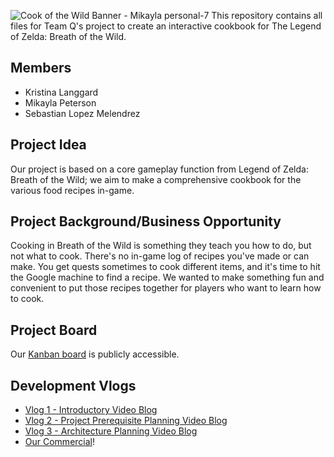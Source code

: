 ![Cook of the Wild Banner - Mikayla personal-7](https://user-images.githubusercontent.com/98986881/204731807-38bb4c45-f639-4064-b38a-5026cd2d72c0.png)
This repository contains all files for Team Q's project to create an interactive cookbook for The Legend of Zelda: Breath of the Wild.

## Members
* Kristina Langgard
* Mikayla Peterson
* Sebastian Lopez Melendrez

## Project Idea
Our project is based on a core gameplay function from Legend of Zelda: Breath of the Wild; we aim to make a comprehensive cookbook for the various food recipes in-game.

## Project Background/Business Opportunity
Cooking in Breath of the Wild is something they teach you how to do, but not what to cook. There's no in-game log of recipes you've made or can make. You get quests sometimes to cook different items, and it's time to hit the Google machine to find a recipe. We wanted to make something fun and convenient to put those recipes together for players who want to learn how to cook.

## Project Board
Our [Kanban board](https://github.com/users/mikaylapeterson/projects/1/views/2) is publicly accessible.

## Development Vlogs
* [Vlog 1 - Introductory Video Blog](https://www.youtube.com/watch?v=y6P_IQRw4kA)
* [Vlog 2 - Project Prerequisite Planning Video Blog](https://www.youtube.com/watch?v=y76x3Y3pgCM)
* [Vlog 3 - Architecture Planning Video Blog](https://youtu.be/rDep7OU-igI)
* [Our Commercial](https://youtu.be/yOFJm4Uuveo)!
